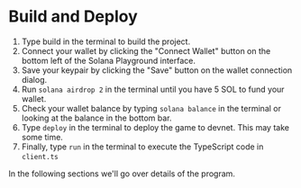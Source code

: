 # Build and Deploy

1. Type build in the terminal to build the project.
2. Connect your wallet by clicking the "Connect Wallet" button on the bottom left of the Solana Playground interface.
3. Save your keypair by clicking the "Save" button on the wallet connection dialog.
4. Run `solana airdrop 2` in the terminal until you have 5 SOL to fund your wallet.
5. Check your wallet balance by typing `solana balance` in the terminal or looking at the balance in the bottom bar.
6. Type `deploy` in the terminal to deploy the game to devnet. This may take some time.
7. Finally, type `run` in the terminal to execute the TypeScript code in `client.ts`

In the following sections we'll go over details of the program.
